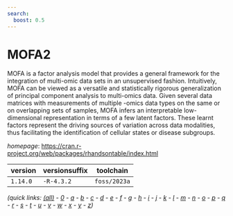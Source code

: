 ```yaml
---
search:
  boost: 0.5
---
```

# MOFA2

MOFA is a factor analysis model that provides a general framework  for the integration of multi-omic data sets in an unsupervised fashion. Intuitively,  MOFA can be viewed as a versatile and statistically rigorous generalization of principal  component analysis to multi-omics data. Given several data matrices with measurements  of multiple -omics data types on the same or on overlapping sets of samples,  MOFA infers an interpretable low-dimensional representation in terms of a few latent factors.  These learnt factors represent the driving sources of variation across data modalities,  thus facilitating the identification of cellular states or disease subgroups.

*homepage*: <https://cran.r-project.org/web/packages/rhandsontable/index.html>

version | versionsuffix | toolchain
--------|---------------|----------
``1.14.0`` | ``-R-4.3.2`` | ``foss/2023a``


*(quick links: [(all)](../index.md) - [0](../0/index.md) - [a](../a/index.md) - [b](../b/index.md) - [c](../c/index.md) - [d](../d/index.md) - [e](../e/index.md) - [f](../f/index.md) - [g](../g/index.md) - [h](../h/index.md) - [i](../i/index.md) - [j](../j/index.md) - [k](../k/index.md) - [l](../l/index.md) - [m](../m/index.md) - [n](../n/index.md) - [o](../o/index.md) - [p](../p/index.md) - [q](../q/index.md) - [r](../r/index.md) - [s](../s/index.md) - [t](../t/index.md) - [u](../u/index.md) - [v](../v/index.md) - [w](../w/index.md) - [x](../x/index.md) - [y](../y/index.md) - [z](../z/index.md))*


